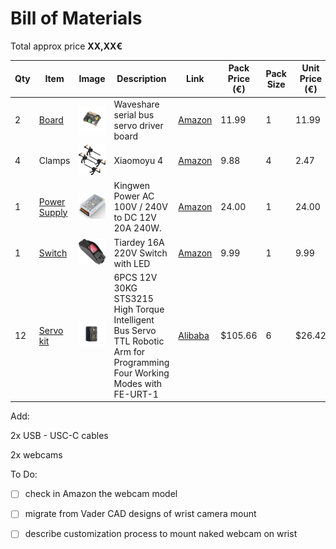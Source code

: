 # Bill of Materials

Total approx price **XX,XX€**

| Qty  | Item                                                | Image                                                        | Description                                                 | Link                                                         | Pack Price (€) | Pack Size | Unit Price (€) | Subtotal (€) |
| ---- | --------------------------------------------------- | ------------------------------------------------------------ | ----------------------------------------------------------- | ------------------------------------------------------------ | -------------- | --------- | -------------- | ------------ |
| 2    | [Board](./BOM/Waveshare_25514_Driver_Board.md) | ![](./BOM/assets/waveshare_board.jpg)                | Waveshare serial bus servo driver board | [Amazon](https://www.amazon.es/dp/B0CJ6TP3TP) | 11.99     | 1         | 11.99     | 23.98 |
| 4 | Clamps | ![](./BOM/assets/clamps.jpg) |Xiaomoyu 4|[Amazon](https://www.amazon.es/dp/B08S6Z7S4V)|9.88|4|2.47|9.88|
| 1 | [Power Supply](./BOM/power_supply.md) | ![](./BOM/assets/power_supply.jpg) |Kingwen Power AC 100V / 240V to  DC 12V 20A 240W.|[Amazon](https://www.amazon.es/dp/B08QDDY412?th=1)|24.00|1|24.00|24.00|
| 1 | [Switch](./BOM/switch.md) | ![](./BOM/assets/switch.jpg) |Tiardey 16A 220V Switch with LED|[Amazon](https://www.amazon.es/dp/B09PFVM25C)|9.99|1|9.99|9.99|
| 12 | [Servo kit](./BOM/STS3215_servo_kit.md) | ![](./BOM/assets/STS3215_servo.jpg) |6PCS 12V  30KG  STS3215  High Torque Intelligent Bus Servo TTL  Robotic Arm for Programming  Four Working Modes with FE-URT-1|[Alibaba](https://www.alibaba.com/product-detail/6PCS-12V-30KG-STS3215-High-Torque_1601216757543.html)|$105.66|6|$26.42|$211.32|

Add:

2x USB - USC-C cables

2x webcams

To Do:

- [ ] check in Amazon the webcam model
- [ ] migrate from Vader  CAD designs of wrist camera mount
- [ ] describe customization process to mount naked webcam on wrist



